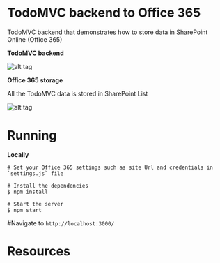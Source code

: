 ﻿# TodoMVC backend to Office 365

TodoMVC backend that demonstrates how to store data in SharePoint Online (Office 365)



**TodoMVC backend**

![alt tag](https://vgrem.files.wordpress.com/2016/01/todomvc_backend.png)


**Office 365 storage**

All the TodoMVC data is stored in SharePoint List 

![alt tag](https://vgrem.files.wordpress.com/2016/01/todomvc_sharepointlist.png)


# Running

**Locally**

```
# Set your Office 365 settings such as site Url and credentials in `settings.js` file 

# Install the dependencies
$ npm install

# Start the server
$ npm start
```

#Navigate to `http://localhost:3000/`

# Resources